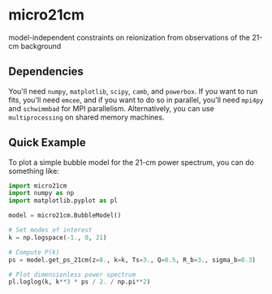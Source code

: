 # micro21cm
model-independent constraints on reionization from observations of the 21-cm background

## Dependencies

You'll need `numpy`, `matplotlib`, `scipy`, `camb`, and `powerbox`. If you want to run fits, you'll need `emcee`, and if you want to do so in parallel, you'll need `mpi4py` and `schwimmbad` for MPI parallelism. Alternatively, you can use `multiprocessing` on shared memory machines.

## Quick Example

To plot a simple bubble model for the 21-cm power spectrum, you can do something
like:

```python
import micro21cm
import numpy as np
import matplotlib.pyplot as pl

model = micro21cm.BubbleModel()

# Set modes of interest
k = np.logspace(-1., 0, 21)

# Compute P(k)
ps = model.get_ps_21cm(z=8., k=k, Ts=3., Q=0.5, R_b=3., sigma_b=0.3)

# Plot dimensionless power spectrum
pl.loglog(k, k**3 * ps / 2. / np.pi**2)
```
